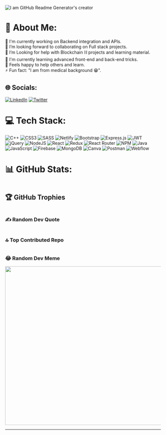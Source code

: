 ![I am GitHub Readme Generator's creator](https://media.licdn.com/dms/image/D4D16AQE5VDxhpPS31g/profile-displaybackgroundimage-shrink_350_1400/0/1690890906221?e=1696464000&v=beta&t=ODBl00kdvo48BeOuiu_8SjBHXeZ8iqc-qU-bCgXAY7o)

<h1 id="-about-me-">💫 About Me:</h1>
<p>🔭 I&#39;m currently working on Backend integration and APIs.<br>👯 I’m looking forward to collaborating on Full stack projects.<br>🤝 I’m Looking for help with Blockchain ⛓️ projects and learning material.<br>🌱 I&#39;m currently learning advanced front-end and back-end tricks. <br>💬 Feels happy to help others and learn.<br>⚡ Fun fact: &quot;I am from medical background 😁&quot;.</p>
<h2 id="-socials-">🌐 Socials:</h2>
<p><a href="https://linkedin.com/in/Umar Farooq"><img src="https://img.shields.io/badge/LinkedIn-%230077B5.svg?logo=linkedin&amp;logoColor=white" alt="LinkedIn"></a> <a href="https://twitter.com/umar_cpp"><img src="https://img.shields.io/badge/Twitter-%231DA1F2.svg?logo=Twitter&amp;logoColor=white" alt="Twitter"></a> </p>
<h1 id="-tech-stack-">💻 Tech Stack:</h1>
<p><img src="https://img.shields.io/badge/c++-%2300599C.svg?style=for-the-badge&amp;logo=c%2B%2B&amp;logoColor=white" alt="C++"> <img src="https://img.shields.io/badge/css3-%231572B6.svg?style=for-the-badge&amp;logo=css3&amp;logoColor=white" alt="CSS3"> <img src="https://img.shields.io/badge/SASS-hotpink.svg?style=for-the-badge&amp;logo=SASS&amp;logoColor=white" alt="SASS"> <img src="https://img.shields.io/badge/netlify-%23000000.svg?style=for-the-badge&amp;logo=netlify&amp;logoColor=#00C7B7" alt="Netlify"> <img src="https://img.shields.io/badge/bootstrap-%23563D7C.svg?style=for-the-badge&amp;logo=bootstrap&amp;logoColor=white" alt="Bootstrap"> <img src="https://img.shields.io/badge/express.js-%23404d59.svg?style=for-the-badge&amp;logo=express&amp;logoColor=%2361DAFB" alt="Express.js"> <img src="https://img.shields.io/badge/JWT-black?style=for-the-badge&amp;logo=JSON%20web%20tokens" alt="JWT"> <img src="https://img.shields.io/badge/jquery-%230769AD.svg?style=for-the-badge&amp;logo=jquery&amp;logoColor=white" alt="jQuery"> <img src="https://img.shields.io/badge/node.js-6DA55F?style=for-the-badge&amp;logo=node.js&amp;logoColor=white" alt="NodeJS"> <img src="https://img.shields.io/badge/react-%2320232a.svg?style=for-the-badge&amp;logo=react&amp;logoColor=%2361DAFB" alt="React"> <img src="https://img.shields.io/badge/redux-%23593d88.svg?style=for-the-badge&amp;logo=redux&amp;logoColor=white" alt="Redux"> <img src="https://img.shields.io/badge/React_Router-CA4245?style=for-the-badge&amp;logo=react-router&amp;logoColor=white" alt="React Router"> <img src="https://img.shields.io/badge/NPM-%23000000.svg?style=for-the-badge&amp;logo=npm&amp;logoColor=white" alt="NPM"> <img src="https://img.shields.io/badge/java-%23ED8B00.svg?style=for-the-badge&amp;logo=java&amp;logoColor=white" alt="Java"> <img src="https://img.shields.io/badge/javascript-%23323330.svg?style=for-the-badge&amp;logo=javascript&amp;logoColor=%23F7DF1E" alt="JavaScript"> <img src="https://img.shields.io/badge/firebase-%23039BE5.svg?style=for-the-badge&amp;logo=firebase" alt="Firebase"> <img src="https://img.shields.io/badge/MongoDB-%234ea94b.svg?style=for-the-badge&amp;logo=mongodb&amp;logoColor=white" alt="MongoDB"> <img src="https://img.shields.io/badge/Canva-%2300C4CC.svg?style=for-the-badge&amp;logo=Canva&amp;logoColor=white" alt="Canva"> <img src="https://img.shields.io/badge/Postman-FF6C37?style=for-the-badge&amp;logo=postman&amp;logoColor=white" alt="Postman"> <img src="https://img.shields.io/badge/Webflow-4353FF?style=for-the-badge&amp;logo=webflow&amp;logoColor=white" alt="Webflow"></p>
<h1 id="-github-stats-">📊 GitHub Stats:</h1>
<p><img src="https://github-readme-stats.vercel.app/api?username=Ufrooq&amp;theme=dark&amp;hide_border=false&amp;include_all_commits=true&amp;count_private=true" alt=""><br/>
<img src="https://github-readme-streak-stats.herokuapp.com/?user=Ufrooq&amp;theme=dark&amp;hide_border=false" alt=""><br/>
<img src="https://github-readme-stats.vercel.app/api/top-langs/?username=Ufrooq&amp;theme=dark&amp;hide_border=false&amp;include_all_commits=true&amp;count_private=true&amp;layout=compact" alt=""></p>
<h2 id="-github-trophies">🏆 GitHub Trophies</h2>
<p><img src="https://github-profile-trophy.vercel.app/?username=Ufrooq&amp;theme=onedark&amp;no-frame=false&amp;no-bg=true&amp;margin-w=4" alt=""></p>
<h3 id="-random-dev-quote">✍️ Random Dev Quote</h3>
<p><img src="https://quotes-github-readme.vercel.app/api?type=horizontal&amp;theme=radical" alt=""></p>
<h3 id="-top-contributed-repo">🔝 Top Contributed Repo</h3>
<p><img src="https://github-contributor-stats.vercel.app/api?username=Ufrooq&amp;limit=5&amp;theme=dracula&amp;combine_all_yearly_contributions=true" alt=""></p>
<h3 id="-random-dev-meme">😂 Random Dev Meme</h3>
<p><img src="https://rm.up.railway.app/" width="512px"/></p>
<hr>
<p><a href="https://visitcount.itsvg.in"><img src="https://visitcount.itsvg.in/api?id=Ufrooq&amp;icon=0&amp;color=1" alt=""></a></p>
<!-- Proudly created with GPRM ( https://gprm.itsvg.in ) -->
